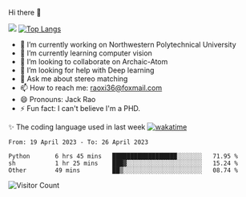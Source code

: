 Hi there 👋

![](https://github-readme-stats.vercel.app/api?username=Raohaocheng)
[![Top Langs](https://github-readme-stats.vercel.app/api/top-langs/?username=Raohaocheng&layout=compact)](https://github.com/anuraghazra/github-readme-stats)

- 🔭 I’m currently working on Northwestern Polytechnical University
- 🌱 I’m currently learning computer vision
- 👯 I’m looking to collaborate on Archaic-Atom
- 🤔 I’m looking for help with Deep learning
- 💬 Ask me about stereo matching
- 📫 How to reach me: raoxi36@foxmail.com
- 😄 Pronouns: Jack Rao
- ⚡ Fun fact: I can't believe I'm a PHD.

✨ The coding language used in last week [![wakatime](https://wakatime.com/badge/user/51ec5ec7-4742-4243-9eea-732ade32c0b7.svg)](https://wakatime.com/@51ec5ec7-4742-4243-9eea-732ade32c0b7)
<!--START_SECTION:waka-->

```text
From: 19 April 2023 - To: 26 April 2023

Python       6 hrs 45 mins   ██████████████████░░░░░░░   71.95 %
sh           1 hr 25 mins    ███▓░░░░░░░░░░░░░░░░░░░░░   15.24 %
Other        49 mins         ██▒░░░░░░░░░░░░░░░░░░░░░░   08.74 %
```

<!--END_SECTION:waka-->

![Visitor Count](https://profile-counter.glitch.me/Raohaocheng/count.svg)
